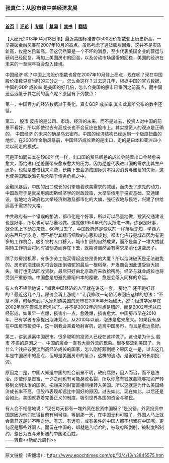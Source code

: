 ### 张真仁：从股市谈中美经济发展

---

#### [首页](../../../..?n3845575) &nbsp;|&nbsp; [评论](../../../../../epoch-comment?n3845575) &nbsp;|&nbsp; [专题](../../../../../epoch-special?n3845575) &nbsp;|&nbsp; [禁闻](../../../../../epoch-news?n3845575) &nbsp;|&nbsp; [禁书](../../../../../books?n3845575) &nbsp;|&nbsp; [翻墙](https://github.com/gfw-breaker/nogfw/blob/master/README.md?n3845575)


<div class="post_content" id="artbody" itemprop="articleBody">
 <!-- article content begin -->
 <p>
  【大纪元2013年04月13日讯】最近美国标准普尔500股价指数登上历史新高，一举突破金融风暴前2007年10月的高点。虽然考虑了通货膨胀因素，这并不是实质新高，仅是名目新高。但这仍然算是一个不坏的消息，至少代表美国企业的营运与获利己经回复，再加上美国房市的回温，以及劳动巿场缓慢的回稳，美国的经济在未来的一至两年将会渐入佳境。
 </p>
 <p>
  <ok href="https://www.epochtimes.com/gb/tag/%E4%B8%AD%E5%9B%BD%E7%BB%8F%E6%B5%8E.html">
   中国经济
  </ok>
  呢？中国上海股价指数也曾在2007年10月登上高点，现在呢？现在中国股价指数只有当时的三分之一。怎么会这样？过去这几年，根据中国的官方数据，中国的GDP
  <ok href="https://www.epochtimes.com/gb/tag/%E6%88%90%E9%95%BF%E7%8E%87.html">
   成长率
  </ok>
  是美国的好几倍，怎么会美国的股巿已重回之前高点，而中国还远远低于其之前的高点呢？原因有下列数点：
 </p>
 <p>
  第一，中国官方的经济数据过于美化，真实GDP
  <ok href="https://www.epochtimes.com/gb/tag/%E6%88%90%E9%95%BF%E7%8E%87.html">
   成长率
  </ok>
  其实此其所公布的数字还低。
 </p>
 <p>
  第二，
  <ok href="https://www.epochtimes.com/gb/tag/%E8%82%A1%E5%B8%82.html">
   股市
  </ok>
  反应的是公司、巿场、经济的未来，而不是过去，投资人对中国的前景不看好，所以即使过去有高成长也不会反应在股市上。其实投资人的观点是正确的，
  <ok href="https://www.epochtimes.com/gb/tag/%E4%B8%AD%E5%9B%BD%E7%BB%8F%E6%B5%8E.html">
   中国经济
  </ok>
  的未来的确是乌云密布。中国的经济结构已经达到一个极度扭曲的地步。在2008年金融风暴前，中国经济成长靠的是出口，走的是曰本和亚洲四小龙以前走的模式。
 </p>
 <p>
  可是正如同曰本在1980年代一样，出口国的贸易顺差的成长会随着出口金额愈来愈大，而给进口逆差国带来愈来愈大的压力，因为逆差代表进口国的需求比其生产还多，也就是要借钱来消费，长期下去会造成国际资本投资消费与储蓄的失衡，这也使美国和欧洲先后沦陷于债务危机之中。
 </p>
 <p>
  金融风暴后，中国的出口成长的引擎随着欧美需求的减缓，而失去了原先的动力，中国政府于是就采用凯因斯经济学的财政政策，大举举债用于投资基础、交通建设，各地地方政府也大举经济剌激及都市化的大旗，强征农地与民宅，兴建了供给远高于需求的大楼。
 </p>
 <p>
  中共政府有一个错误的想法，都市化是个好事，所以可以尽量地做，投资交通建设也是好事，所以也可以尽量地做。这就像1950年代的大跃进一样，炼钢是好事，就全民上下动员来做。60年过去了，中国政府还是像以前一样落后无知，学西方的东西只学皮毛，而不想学其精巧细致的心思和规划。都市化应该是城市因为有更多的工作机会，吸引农村人口移入，城市扩展的自然成果，而不是盖了一堆大楼就期待工作机会将同时被创造而存在下去，就期待自然会有需求来消化这些房子。
 </p>
 <p>
  除了炒房投机客，有多少劳工能买得起这些昂贵的大厦？所以泡沫破灭是无法避免的。房市的泡沫破灭将会是压倒骆驼的最后一根稻草。开发商会因此遭受巨大损失，银行也无法回收贷款，最后只好由北京政府来收拾残局。经济与就业成长也将受到严重影响。中国愈是想避免重蹈曰本的覆辙，愈是会落入同样的命运。
 </p>
 <p>
  有人会不相信地说：“唱衰中国经济的人早就在讲这一套，
  <ok href="https://www.epochtimes.com/gb/tag/%E6%88%BF%E5%9C%B0%E4%BA%A7.html">
   房地产
  </ok>
  还不是好好的？最近这几个月，房价会再上涨呢！”让我修改一句俗话来回应这样的想法：“不是不爆，时候未到。”大家知道美国的房市在2006年开始破灭，然而经济学家早在2002年就在警告房市泡沫了。并不是2002年的时点是错的，而是2002年泡沫已经形成，如果早一点爆，损害小一点，愈晚爆，损害愈大。中国房市早在2010年，已有学者专家提出泡沫观点。从2010年以前，泡沫是愈来愈大。如果我有身在中国房市投资中，这一刻我会乘着喷射客机，逃离中国房市，而且是愈远愈好。
 </p>
 <p>
  第三，讲到逃离中国房市，很多聪明的投资人已经在这样做了。这也是为什么
  <ok href="https://www.epochtimes.com/gb/tag/%E8%82%A1%E5%B8%82.html">
   股市
  </ok>
  不振的原因之一。中国的资金一直有大量外流的现象。很多都流到美国了。为什么？钱应该要流到高经济成长的国家，怎么刚好颠倒呢？原因之一是，过去这几年是中国房市的高点，但却是美国房市的低点，这样的流动，是很明智的长期投资。
 </p>
 <p>
  原因之二是，中国人知道中国的社会前景不明，政府腐败，因人而治，而不是法治。即使你是首富，一夕之间也有可能身败名裂，所以你愈有钱就愈能够把资产转移到文明法治的国家。把赚来的财富直接间接转入美国。所以这就是为什么美国经济成长率不高，但股市表现却远比中国好的原因。过去如此，现在如此，以后还是会如此。美国就靠着完善正义的制度，吸引世界各国的资金与移民。
 </p>
 <p>
  有人会不相信地说：“现在每天都有一堆外资在投资中国呀？”是没错，外资投资中国是因为他们觉得目前有利可赚，等到那一天，在中国无利可赚了，外国人马上就会离开这是非不明之地。有志，有远见，或有条件的中国人都不想留在中国呢，更何况是那些外国人。而留在中国的，却就是苦哈哈的，被政府所剥削，被制度所制约，整日为五斗米折腰的中国老百姓。
  <br/>
  ——转自&lt;&lt;新纪元周刊&gt;&gt;
 </p>
 <!-- article content end -->
 <div id="below_article_ad">
 </div>
</div>


---

原文链接（需翻墙）：https://www.epochtimes.com/gb/13/4/13/n3845575.htm